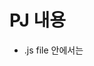 # PJ 내용
- .js file 안에서는 <script>를 사용할 필요가 없다.

### alert() 함수
```
if(formField.getAttribute("required") != null && fieldValue == ""){
  alert(fieldTitle+" is a required field.");
  return PortalReturnFalse(formField);
}
```
```
alert('hi');  
```
- alert()은 이미지막스를 보여주는 창
<img src="https://www.everdevel.com/material/images/JavaScript/alert.png">

<hr/>
### RegExp (정규식 Regular Expressions)
- 정규식은 무낮열에 포함된 문자 조합을 위해 사요오디는 패턴
- 특정 패턴에 매칭되는 문자열을 쉽게 찾는 방식

### concat() 문자열 붙이기
```
  var s1 = "문자열1";
  var s2 = "문자열2";
  
  s3 = s1.concat(s2);
  document.writeln(s3+'<br>');  //문자열 1 문자열 2 출력
```

### 배열 필터 사용
- 그룹을 필터하거나 그룹에서 원소를 삭제하려고 할때 사용
```
const numbers = [1, 2, 3, 4, 5];
const modifiedArr = numbers.filter((el) => el !== 2);
console.log(modifiedArr); // [1, 3, 4, 5]
```
### 배열 forEach()
- 그룹을 순환하는데 사용
  ```
  const arr = [1, 2, 3, 4, 5];

arr.forEach((el, index, array) => console.log('element', el, 'index', index, 'arr', array);

// output
// element 1 index 0 arr (5) [1, 2, 3, 4, 5]
// element 5 index 4 arr (5) [1, 2, 3, 4, 5]
  ```
  ### 베열찾기 
  ```
  const arr = [2, 3, 5, 6, 8];

const val = arr.find((el) => el % 2 === 0)

console.log('val', val); // val 2
  ```
  
  ### 배열 reduce()
  현재 원소와 이전 원소를 사용하여 계산하는 방법
  ```
  const arr = [2, 2, 2, 2, 2];
const result = arr.reduce((prev, current) => prev * current);

console.log('result', result) // result 32
  ```
  
  
